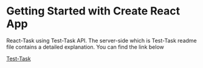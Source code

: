 # Getting Started with Create React App

React-Task using Test-Task API. The server-side which is Test-Task readme file contains a detailed explanation. You can find the link below

[Test-Task](https://github.com/mehmethcifci/Test-Task)
